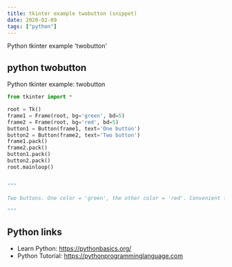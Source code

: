 ```yaml
---
title: tkinter example twobutton (snippet)
date: 2020-02-09
tags: ["python"]
---
```

Python tkinter example 'twobutton'


## python twobutton

Python tkinter example: twobutton

```python
from tkinter import *

root = Tk()
frame1 = Frame(root, bg='green', bd=5)
frame2 = Frame(root, bg='red', bd=5)
button1 = Button(frame1, text='One button')
button2 = Button(frame2, text='Two button')
frame1.pack()
frame2.pack()
button1.pack()
button2.pack()
root.mainloop()


"""

Two buttons. One color = 'green', the other color = 'red'. Convenient for writing a program and for a mummy application

"""


```

## Python links

- Learn Python: https://pythonbasics.org/
- Python Tutorial: https://pythonprogramminglanguage.com
